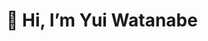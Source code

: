 <h1>👋 Hi, I’m Yui Watanabe</h1>

<!---
Aurora087/Aurora087 is a ✨ special ✨ repository because its `README.md` (this file) appears on your GitHub profile.
You can click the Preview link to take a look at your changes.
--->
